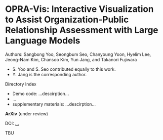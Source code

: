 # OPRA-Vis: Interactive Visualization to Assist Organization-Public Relationship Assessment with Large Language Models

Authors: Sangbong Yoo, Seongbum Seo, Chanyoung Yoon, Hyelim Lee, Jeong-Nam Kim, Chansoo Kim, Yun Jang, and Takanori Fujiwara

- S. Yoo and S. Seo contributed equally to this work.
- Y. Jang is the corresponding author.

Directory Index
- Demo code: ...descirption...
- ...
- supplementary materials: ...descirption...


**ArXiv** (under review)

DOI: [...](...)


TBU
